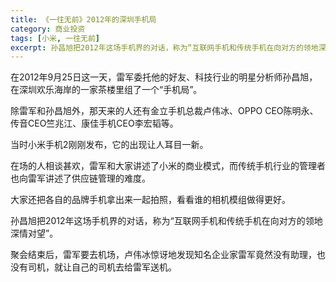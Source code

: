 ```yaml
---
title: 《一往无前》2012年的深圳手机局
category: 商业投资
tags: [小米, 一往无前]
excerpt: 孙昌旭把2012年这场手机界的对话，称为“互联网手机和传统手机在向对方的领地深情对望”。
---
```

在2012年9月25日这一天，雷军委托他的好友、科技行业的明星分析师孙昌旭，在深圳欢乐海岸的一家茶楼里组了一个“手机局”。

除雷军和孙昌旭外，那天来的人还有金立手机总裁卢伟冰、OPPO CEO陈明永、传音CEO竺兆江、康佳手机CEO李宏韬等。

当时小米手机2刚刚发布，它的出现让人耳目一新。

在场的人相谈甚欢，雷军和大家讲述了小米的商业模式，而传统手机行业的管理者也向雷军讲述了供应链管理的难度。

大家还把各自的品牌手机拿出来一起拍照，看看谁的相机模组做得更好。

孙昌旭把2012年这场手机界的对话，称为“互联网手机和传统手机在向对方的领地深情对望”。

聚会结束后，雷军要去机场，卢伟冰惊讶地发现知名企业家雷军竟然没有助理，也没有司机，就让自己的司机去给雷军送机。